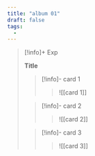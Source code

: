 ```yaml
---
title: "album 01"
draft: false
tags:
  - 
---
```




> [!info]+ Exp
> 
> **Title**
> 
>> [!info]- card 1
>>> ![[card 1]]
>
>
>> [!info]- card 2
>>> ![[card 2]]
>
>
>> [!info]- card 3
>>> ![[card 3]]
